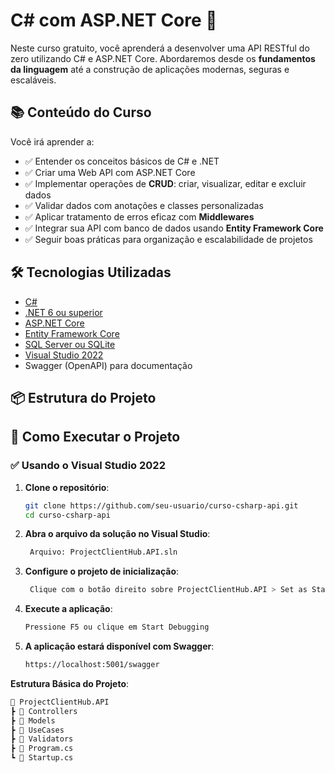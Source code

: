 # C# com ASP.NET Core 🚀

Neste curso gratuito, você aprenderá a desenvolver uma API RESTful do zero utilizando C# e ASP.NET Core. Abordaremos desde os **fundamentos da linguagem** até a construção de aplicações modernas, seguras e escaláveis.

## 📚 Conteúdo do Curso

Você irá aprender a:

- ✅ Entender os conceitos básicos de C# e .NET
- ✅ Criar uma Web API com ASP.NET Core
- ✅ Implementar operações de **CRUD**: criar, visualizar, editar e excluir dados
- ✅ Validar dados com anotações e classes personalizadas
- ✅ Aplicar tratamento de erros eficaz com **Middlewares**
- ✅ Integrar sua API com banco de dados usando **Entity Framework Core**
- ✅ Seguir boas práticas para organização e escalabilidade de projetos

## 🛠 Tecnologias Utilizadas

- [C#](https://learn.microsoft.com/pt-br/dotnet/csharp/)
- [.NET 6 ou superior](https://dotnet.microsoft.com/)
- [ASP.NET Core](https://learn.microsoft.com/pt-br/aspnet/core/)
- [Entity Framework Core](https://learn.microsoft.com/pt-br/ef/core/)
- [SQL Server ou SQLite](https://www.sqlite.org/index.html)
- [Visual Studio 2022](https://visualstudio.microsoft.com/)
- Swagger (OpenAPI) para documentação

## 📦 Estrutura do Projeto

## 🚀 Como Executar o Projeto

### ✅ Usando o Visual Studio 2022

1. **Clone o repositório**:
   ```bash
   git clone https://github.com/seu-usuario/curso-csharp-api.git
   cd curso-csharp-api

2. **Abra o arquivo da solução no Visual Studio**:
   ```bash
    Arquivo: ProjectClientHub.API.sln

3. **Configure o projeto de inicialização**:
   ```bash
    Clique com o botão direito sobre ProjectClientHub.API > Set as Startup Project

4. **Execute a aplicação**:
    ```bash    
    Pressione F5 ou clique em Start Debugging

4. **A aplicação estará disponível com Swagger**:
    ```bash 
    https://localhost:5001/swagger

**Estrutura Básica do Projeto**:
   ```bash
📁 ProjectClientHub.API
 ┣ 📂 Controllers
 ┣ 📂 Models
 ┣ 📂 UseCases
 ┣ 📂 Validators
 ┣ 📄 Program.cs
 ┗ 📄 Startup.cs


